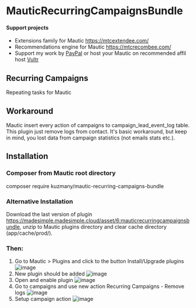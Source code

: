 # MauticRecurringCampaignsBundle 

#### Support projects

- Extensions family for Mautic https://mtcextendee.com/
- Recommendations engine for Mautic https://mtcrecombee.com/
- Support my work by <a href="https://www.paypal.me/kuzmany">PayPal</a> or host your Mautic on recommended affil host  <a href="https://www.vultr.com/?ref=7223705">Vultr</a>

## Recurring Campaigns

Repeating tasks for Mautic

## Workaround

Mautic insert every action of campaigns to campaign_lead_event_log table. This plugin just remove logs from contact. It's basic workaround, but keep in mind, you lost data from campaign statistics (not emails stats etc.).

## Installation

### Composer from Mautic root directory

composer require kuzmany/mautic-recurring-campaigns-bundle

### Alternative Installation

Download the last version of plugin https://madesimple.madesimple.cloud/asset/6:mauticrecurringcampaignsbundle, unzip to Mautic plugins directory and clear cache directory (app/cache/prod/).

### Then:

1. Go to Mautic > Plugins and click to the button Install/Upgrade plugins
![image](https://user-images.githubusercontent.com/462477/34650614-28cf7e1a-f3c4-11e7-8653-2ffd04f62d4a.png)
2. New plugin should be added 
![image](https://user-images.githubusercontent.com/462477/36288188-cdf87d7e-12b9-11e8-9fd1-40f3ab211036.png)
3. Open and enable plugin 
![image](https://user-images.githubusercontent.com/462477/36288252-046e87f4-12ba-11e8-9a1e-d5d490b36f73.png)
4. Go to campaigns and use new action Recurring Campaigns - Remove logs
![image](https://user-images.githubusercontent.com/462477/36288291-3bb37e90-12ba-11e8-8a79-e162b1cb77d5.png)
5. Setup campaign action
![image](https://user-images.githubusercontent.com/462477/42260988-d7879afe-7f66-11e8-9805-84311e5de561.png)
